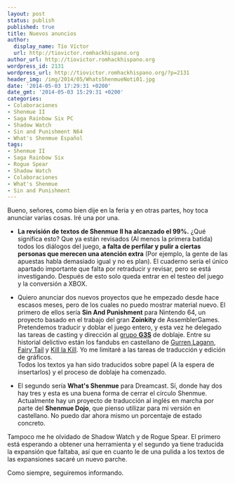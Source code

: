 ```yaml
---
layout: post
status: publish
published: true
title: Nuevos anuncios
author:
  display_name: Tío Víctor
  url: http://tiovictor.romhackhispano.org
author_url: http://tiovictor.romhackhispano.org
wordpress_id: 2131
wordpress_url: http://tiovictor.romhackhispano.org/?p=2131
header_img: /img/2014/05/WhatsShenmueNoti01.jpg
date: '2014-05-03 17:29:31 +0200'
date_gmt: '2014-05-03 15:29:31 +0200'
categories:
- Colaboraciones
- Shenmue II
- Saga Rainbow Six PC
- Shadow Watch
- Sin and Punishment N64
- What's Shenmue Español
tags:
- Shenmue II
- Saga Rainbow Six
- Rogue Spear
- Shadow Watch
- Colaboraciones
- What's Shenmue
- Sin and Punishment
---
```

Bueno, señores, como bien dije en la feria y en otras partes, hoy toca anunciar 
varias cosas. Iré una por una.

- **La revisión de textos de Shenmue II ha alcanzado el 99%.** ¿Qué significa esto? 
Que ya están revisados (Al menos la primera batida) todos los diálogos del juego, 
**a falta de perfilar y pulir a ciertas personas que merecen una atención extra** 
(Por ejemplo, la gente de las apuestas habla demasiado igual y no es plan). El cuaderno 
sería el único apartado importante que falta por retraducir y revisar, pero se está 
investigando. Después de esto solo queda entrar en el testeo del juego y la conversión 
a XBOX.

- Quiero anunciar dos nuevos proyectos que he empezado desde hace escasos meses, pero 
de los cuales no puedo mostrar material nuevo. El primero de ellos sería **Sin And 
Punishment** para Nintendo 64, un proyecto basado en el trabajo del gran **Zoinkity** 
de AssemblerGames.  
Pretendemos traducir y doblar el juego entero, y esta vez he delegado las tareas de casting 
y dirección al [grupo **G3S**](http://www.estudiosg3s.com/index.html) de doblaje. Entre su 
historial delictivo están los fandubs en castellano de 
[Gurren Lagann](http://www.estudiosg3s.com/Series/GurrenLagann/gurren_lagann.html), 
[Fairy Tail](http://www.estudiosg3s.com/Series/FairyTail/fairy_tail.html) y 
[Kill la Kill](http://www.estudiosg3s.com/Series/KillLaKill/kill_la_kill.html). Yo me 
limitaré a las tareas de traducción y edición de gráficos.  
Todos los textos ya han sido traducidos sobre papel (A la espera de insertarlos) y el proceso 
de doblaje ha comenzado.

- El segundo sería **What's Shenmue** para Dreamcast. Sí, donde hay dos hay tres y esta es 
una buena forma de cerrar el círculo Shenmue. Actualmente hay un proyecto de traducción al 
inglés en marcha por parte del **Shenmue Dojo**, que pienso utilizar para mi versión en 
castellano. No puedo dar ahora mismo un porcentaje de estado concreto.

Tampoco me he olvidado de Shadow Watch y de Rogue Spear. El primero está esperando a obtener 
una herramienta y el segundo ya tiene traducida la expansión que faltaba, así que en cuanto 
le de una pulida a los textos de las expansiones sacaré un nuevo parche.

Como siempre, seguiremos informando.
